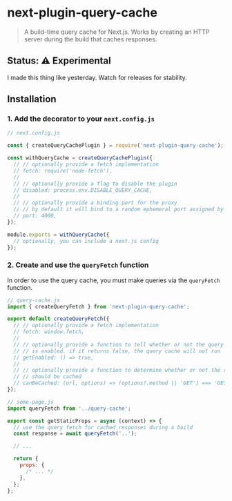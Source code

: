 # next-plugin-query-cache

> A build-time query cache for Next.js. Works by creating an HTTP server during the build that caches responses.

## Status: ⚠️ Experimental

I made this thing like yesterday. Watch for releases for stability.

## Installation

### 1. Add the decorator to your `next.config.js`

```js
// next.config.js

const { createQueryCachePlugin } = require('next-plugin-query-cache');

const withQueryCache = createQueryCachePlugin({
  // // optionally provide a fetch implementation
  // fetch: require('node-fetch'),
  //
  // // optionally provide a flag to disable the plugin
  // disabled: process.env.DISABLE_QUERY_CACHE,
  //
  // // optionally provide a binding port for the proxy
  // // by default it will bind to a random ephemeral port assigned by the OS
  // port: 4000,
});

module.exports = withQueryCache({
  // optionally, you can include a next.js config
});
```

### 2. Create and use the `queryFetch` function

In order to use the query cache, you must make queries via the `queryFetch` function.

```js
// query-cache.js
import { createQueryFetch } from 'next-plugin-query-cache';

export default createQueryFetch({
  // // optionally provide a fetch implementation
  // fetch: window.fetch,
  //
  // // optionally provide a function to tell whether or not the query cache
  // // is enabled. if it returns false, the query cache will not run
  // getEnabled: () => true,
  //
  // // optionally provide a function to determine whether or not the request
  // // should be cached
  // canBeCached: (url, options) => (options?.method || 'GET') === 'GET',
});
```

```js
// some-page.js
import queryFetch from '../query-cache';

export const getStaticProps = async (context) => {
  // use the query fetch for cached responses during a build
  const response = await queryFetch('..');

  // ...

  return {
    props: {
      /* ... */
    },
  };
};
```
